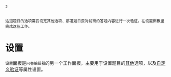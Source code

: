 ```index
2
```
```tag

```
```summary
这道题目的选项需要设定其他选项、那道题目要对前面的答题内容进行一次验证，在设置面板里完成这些工作。
```
# 设置

`设置`面板是`问卷编辑器`的另一个工作面板，主要用于设置题目的[其他](../../13otherOption/01otherOption.md)选项，以及[自定义验证](../../14customValidation/01customValidation.md)等属性设置。
